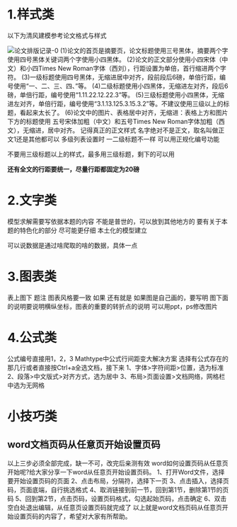 
# 1.样式类
以下为清风建模参考论文格式与样式

![论文排版记录-0](https://everrwsr.github.io/tech/assets/论文排版记录-0.png)
(1)论文的首页是摘要页，论文标题使用三号黑体，摘要两个字使用四号黑体关键词两个字使用小四黑体。
(2)论文的正文部分使用小四宋体（中文）和小四Times New Roman字体（西刘），行距设置为单倍，首行缩进两个字符。
(3)一级标题使用四号黑体，无缩进居中对齐，段前段后6磅，单倍行距，编号使用“一、二、三、四、”等。
(4)二级标题使用小四黑体，无缩进左对齐，段后6磅，单倍行距，编号使用“1.11.22.12.22.3”等。
(5)三级标题使用小四黑体，无缩进左对齐，单倍行距，编号使用“3.1.13.125.3.15.3.2”等。不建议使用三级以上的标题，看起来太长了。
(6)论文中的图片、表格居中对齐，无缩进：表格上方和图片下方的标题使用
五号宋体加粗（中文）和五号Times New Roman字体加粗（西文），无缩进，居中对齐。
记得真正的正文样式
名字绝对不是正文，取名叫做正文1还是其他都可以
多级列表设置时
一二级标题不一样
可以用正规化编号功能

不要用三级标题以上的样式，最多用三级标题，剩下的可以用

**还有全文的行距要统一，尽量行距都固定为20磅**

# 2.文字类
模型求解需要写依据本题的内容
不能是普世的，可以放到其他地方的
要有关于本题的特色化的部分
尽可能更仔细
本土化的模型建立

可以说数据是通过啥爬取的啥的数据，具体一点

# 3.图表类
表上图下
题注
图表风格要一致
如果
还有就是
如果图是自己画的，要写明
图下面的说明要说明横纵坐标，图表的重要的转折点的说明
可以用ppt，ps修改图片

# 4.公式类
公式编号直接用1，2，3
Mathtype中公式行间距变大解决方案
选择有公式存在的那几行或者直接按Ctrl+a全选文档，接下来
1、字体>字符间距>位置，选为标准
2、段落>中文版式>对齐方式，选为居中
3、布局>页面设置>文档网络，网格栏中选为无网格

# 小技巧类

## word文档页码从任意页开始设置页码
以上三步必须全部完成，缺一不可，改完后亲测有效
word如何设置页码从任意页开始呢?给大家分享一下word从任意页开始设置页码。
1、打开Word文件，选择要开始设置页码的页面
2、点击布局，分隔符，选择下一页
3、点击插入，选择页码，页面底端，自行挑选格式
4、取消链接到前一节，回到第1节，删除第1节的页码
5、回到第2节，点击页码，设置页码格式，勾选起始页码，点击确定
6、双击空白处退出编辑，从任意页设置页码就完成了
以上就是word文档页码从任意页开始设置页码的内容了，希望对大家有所帮助。


